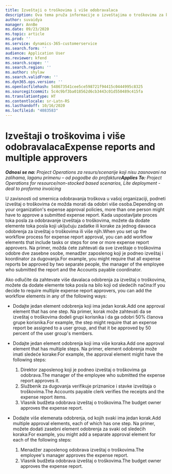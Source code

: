 ```yaml
---
title: Izveštaji o troškovima i više odobravalaca
description: Ova tema pruža informacije o izveštajima o troškovima za koje je potrebno odobrenje više osoba.
author: suvaidya
manager: AnnBe
ms.date: 09/23/2020
ms.topic: article
ms.prod: ''
ms.service: dynamics-365-customerservice
ms.search.form: ''
audience: Application User
ms.reviewer: kfend
ms.search.scope: ''
ms.search.region: ''
ms.author: shylaw
ms.search.validFrom: ''
ms.dyn365.ops.version: ''
ms.openlocfilehash: 548673541cee5ce598721f94415c0444995c8325
ms.sourcegitcommit: 5c4c9bf3ba018562d6cb3443c01d550489c415fa
ms.translationtype: HT
ms.contentlocale: sr-Latn-RS
ms.lasthandoff: 10/16/2020
ms.locfileid: "4083583"
---
```

# <a name="expense-reports-and-multiple-approvers"></a><span data-ttu-id="48627-103">Izveštaji o troškovima i više odobravalaca</span><span class="sxs-lookup"><span data-stu-id="48627-103">Expense reports and multiple approvers</span></span>

<span data-ttu-id="48627-104">_**Odnosi se na:** Project Operations za resurs/scenarije koji nisu zasnovani na zalihama, laganu primenu – od pogodbe do profakture_</span><span class="sxs-lookup"><span data-stu-id="48627-104">_**Applies To:** Project Operations for resource/non-stocked based scenarios, Lite deployment - deal to proforma invoicing_</span></span>

<span data-ttu-id="48627-105">U zavisnosti od smernica odobravanja troškova u vašoj organizaciji, podneti izveštaj o troškovima će možda morati da odobri više osoba.</span><span class="sxs-lookup"><span data-stu-id="48627-105">Depending on your organization's expense approval policies, more than one person might have to approve a submitted expense report.</span></span> <span data-ttu-id="48627-106">Kada uspostavljate proces toka posla za odobravanje izveštaja o troškovima, možete da dodate elemente toka posla koji uključuju zadatke ili korake za jednog davaoca odobrenja za izveštaj o troškovima ili više njih.</span><span class="sxs-lookup"><span data-stu-id="48627-106">When you set up the workflow process for expense report approval, you can add workflow elements that include tasks or steps for one or more expense report approvers.</span></span> <span data-ttu-id="48627-107">Na primer, možda ćete zahtevati da sve izveštaje o troškovima odobre dve zasebne osobe, menadžer zaposlenog koji je podneo izveštaj i koordinator za dugovanja.</span><span class="sxs-lookup"><span data-stu-id="48627-107">For example, you might require that all expense reports be approved by two separate people, the manager of the employee who submitted the report and the Accounts payable coordinator.</span></span>

<span data-ttu-id="48627-108">Ako odlučite da zahtevate više davalaca odobrenja za izveštaj o troškovima, možete da dodate elemente toka posla na bilo koji od sledećih načina:</span><span class="sxs-lookup"><span data-stu-id="48627-108">If you decide to require multiple expense report approvers, you can add the workflow elements in any of the following ways:</span></span>

- <span data-ttu-id="48627-109">Dodajte jedan element odobrenja koji ima jedan korak.</span><span class="sxs-lookup"><span data-stu-id="48627-109">Add one approval element that has one step.</span></span> <span data-ttu-id="48627-110">Na primer, korak može zahtevati da se izveštaj o troškovima dodeli grupi korisnika i da ga odobri 50% članova grupe korisnika.</span><span class="sxs-lookup"><span data-stu-id="48627-110">For example, the step might require that an expense report be assigned to a user group, and that it be approved by 50 percent of the user group's members.</span></span>
- <span data-ttu-id="48627-111">Dodajte jedan element odobrenja koji ima više koraka.</span><span class="sxs-lookup"><span data-stu-id="48627-111">Add one approval element that has multiple steps.</span></span> <span data-ttu-id="48627-112">Na primer, element odobrenja može imati sledeće korake:</span><span class="sxs-lookup"><span data-stu-id="48627-112">For example, the approval element might have the following steps:</span></span>

    1. <span data-ttu-id="48627-113">Direktor zaposlenog koji je podneo izveštaj o troškovima ga odobrava.</span><span class="sxs-lookup"><span data-stu-id="48627-113">The manager of the employee who submitted the expense report approves it.</span></span>
    2. <span data-ttu-id="48627-114">Službenik za dugovanja verifikuje priznanice i stavke izveštaja o troškovima.</span><span class="sxs-lookup"><span data-stu-id="48627-114">The Accounts payable clerk verifies the receipts and the expense report items.</span></span>
    3. <span data-ttu-id="48627-115">Vlasnik budžeta odobrava izveštaj o troškovima.</span><span class="sxs-lookup"><span data-stu-id="48627-115">The budget owner approves the expense report.</span></span>

- <span data-ttu-id="48627-116">Dodajte više elemenata odobrenja, od kojih svaki ima jedan korak.</span><span class="sxs-lookup"><span data-stu-id="48627-116">Add multiple approval elements, each of which has one step.</span></span> <span data-ttu-id="48627-117">Na primer, možete dodati zasebni element odobrenja za svaki od sledećih koraka:</span><span class="sxs-lookup"><span data-stu-id="48627-117">For example, you might add a separate approval element for each of the following steps:</span></span>

    1. <span data-ttu-id="48627-118">Menadžer zaposlenog odobrava izveštaj o troškovima.</span><span class="sxs-lookup"><span data-stu-id="48627-118">The employee's manager approves the expense report.</span></span>
    2. <span data-ttu-id="48627-119">Vlasnik budžeta odobrava izveštaj o troškovima.</span><span class="sxs-lookup"><span data-stu-id="48627-119">The budget owner approves the expense report.</span></span>
